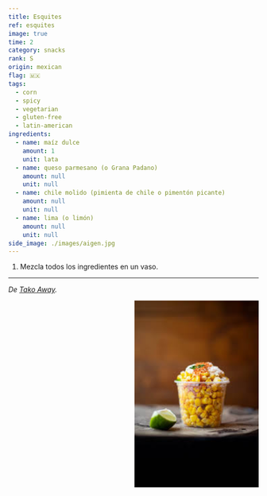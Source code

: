 ```yaml
---
title: Esquites
ref: esquites
image: true
time: 2
category: snacks
rank: S
origin: mexican
flag: 🇲🇽
tags:
  - corn
  - spicy
  - vegetarian
  - gluten-free
  - latin-american
ingredients:
  - name: maíz dulce
    amount: 1
    unit: lata
  - name: queso parmesano (o Grana Padano)
    amount: null
    unit: null
  - name: chile molido (pimienta de chile o pimentón picante)
    amount: null
    unit: null
  - name: lima (o limón)
    amount: null
    unit: null
side_image: ./images/aigen.jpg
---
```


1. Mezcla todos los ingredientes en un vaso.

---

_De [Tako Away](https://www.tako-away.es/)._

<img src="images/esquites.jpg" style="width:250px; float:right;"/>
